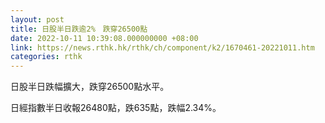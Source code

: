 ```yaml
---
layout: post
title: 日股半日跌逾2%　跌穿26500點
date: 2022-10-11 10:39:08.000000000 +08:00
link: https://news.rthk.hk/rthk/ch/component/k2/1670461-20221011.htm
categories: rthk
---
```


日股半日跌幅擴大，跌穿26500點水平。

日經指數半日收報26480點，跌635點，跌幅2.34%。
